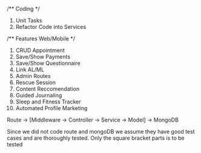 /** Coding */
1. Unit Tasks
2. Refactor Code into Services

/** Features Web/Mobile */
1. CRUD Appointment
2. Save/Show Payments
3. Save/Show Questionnaire
4. Link AL/ML
5. Admin Routes
6. Rescue Session
7. Content Reccomendation
8. Guided Journaling
9. Sleep and Fitness Tracker
10. Automated Profile Marketing




Route -> [Middleware -> Controller -> Service -> Model] -> MongoDB

Since we did not code route and mongoDB 
we assume they have good test cases
and are thoroughly tested. Only the 
square bracket parts is to be tested